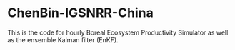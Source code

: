 # ChenBin-IGSNRR-China

This is the code for hourly Boreal Ecosystem Productivity Simulator as well as the ensemble Kalman filter (EnKF).

